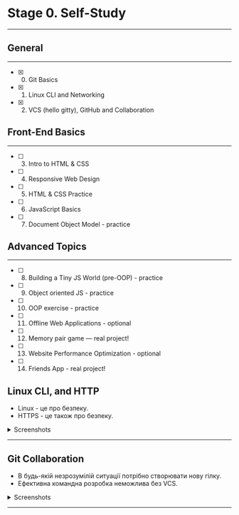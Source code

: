 # Stage 0. Self-Study
---
## General
---
- [x] 0. Git Basics
- [x] 1. Linux CLI and Networking
- [x] 2. VCS (hello gitty), GitHub and Collaboration
## Front-End Basics
---
- [ ] 3. Intro to HTML & CSS
- [ ] 4. Responsive Web Design
- [ ] 5. HTML & CSS Practice
- [ ] 6. JavaScript Basics
- [ ] 7. Document Object Model - practice
## Advanced Topics
---
- [ ] 8. Building a Tiny JS World (pre-OOP) - practice
- [ ] 9. Object oriented JS - practice
- [ ] 10. OOP exercise - practice
- [ ] 11. Offline Web Applications - optional
- [ ] 12. Memory pair game — real project!
- [ ] 13. Website Performance Optimization - optional
- [ ] 14. Friends App - real project!

## Linux CLI, and HTTP
* Linux - це про безпеку.
* HTTPS - це також про безпеку.
<details><summary>Screenshots</summary>
<img src="/task_linux_cli/quiz_number_1.jpg" alt="quiz number 1" title="quiz number 1">
<img src="/task_linux_cli/quiz_number_2.jpg" alt="quiz number 2" title="quiz number 2">
<img src="/task_linux_cli/quiz_number_3.jpg" alt="quiz number 3" title="quiz number 3">
<img src="/task_linux_cli/quiz_number_4.jpg" alt="quiz number 4" title="quiz number 4">
</details>

---

## Git Collaboration
* В будь-якій незрозумілій ситуації потрібно створювати нову гілку.
* Ефективна командна розробка неможлива без VCS.
<details><summary>Screenshots</summary>
<img src="/task_git_collaboration/coursera_first_week.jpg" alt="first week" title="first week">
<img src="/task_git_collaboration/coursera_second_week.jpg" alt="second week" title="second week">
<img src="/task_git_collaboration/coursera_third_week.jpg" alt="third week" title="third week">
<img src="/task_git_collaboration/coursera_fourth_week.jpg" alt="fourth week" title="fourth week">
<img src="/task_git_collaboration/learngitbranching_first_stage.jpg" alt="first stage" title="first stage">
<img src="/task_git_collaboration/learngitbranching_second_stage.jpg" alt="second stage" title="second stage">
</details>

---
